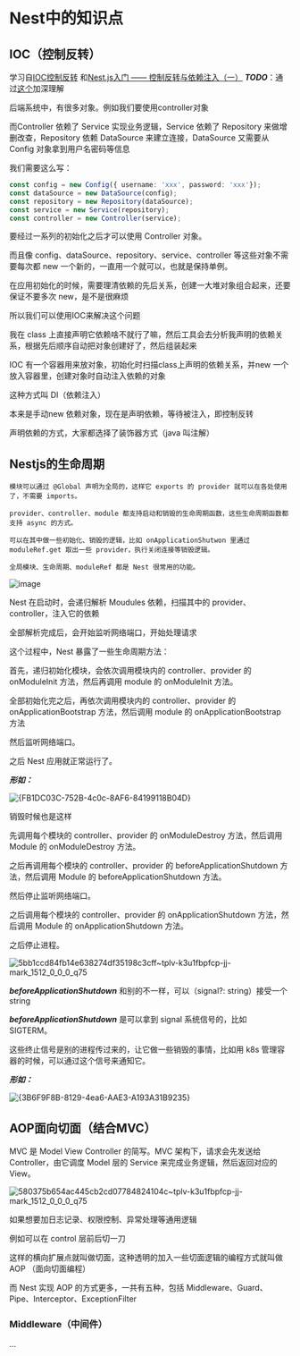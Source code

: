 # Nest中的知识点

## IOC（控制反转）

学习自[IOC控制反转](https://juejin.cn/book/7226988578700525605/section/7226988493029146680)
和[Nest.js入门 —— 控制反转与依赖注入（一）](https://juejin.cn/post/7085614364396355598)
***TODO***：通过[这个](https://juejin.cn/book/7226988578700525605/section/7227379507152781349)加深理解


后端系统中，有很多对象。例如我们要使用controller对象

而Controller 依赖了 Service 实现业务逻辑，Service 依赖了 Repository 来做增删改查，Repository 依赖 DataSource 来建立连接，DataSource 又需要从 Config 对象拿到用户名密码等信息

我们需要这么写：
```ts
const config = new Config({ username: 'xxx', password: 'xxx'}); 
const dataSource = new DataSource(config); 
const repository = new Repository(dataSource); 
const service = new Service(repository); 
const controller = new Controller(service);
```

要经过一系列的初始化之后才可以使用 Controller 对象。

而且像 config、dataSource、repository、service、controller 等这些对象不需要每次都 new 一个新的，一直用一个就可以，也就是保持单例。

在应用初始化的时候，需要理清依赖的先后关系，创建一大堆对象组合起来，还要保证不要多次 new，是不是很麻烦

所以我们可以使用IOC来解决这个问题

我在 class 上直接声明它依赖啥不就行了嘛，然后工具会去分析我声明的依赖关系，根据先后顺序自动把对象创建好了，然后组装起来

IOC 有一个容器用来放对象，初始化时扫描class上声明的依赖关系，并new 一个放入容器里，创建对象时自动注入依赖的对象

这种方式叫 DI（依赖注入）

本来是手动new 依赖对象，现在是声明依赖，等待被注入，即控制反转

声明依赖的方式，大家都选择了装饰器方式（java 叫注解）



## Nestjs的生命周期


```
模块可以通过 @Global 声明为全局的，这样它 exports 的 provider 就可以在各处使用了，不需要 imports。

provider、controller、module 都支持启动和销毁的生命周期函数，这些生命周期函数都支持 async 的方式。

可以在其中做一些初始化、销毁的逻辑，比如 onApplicationShutwon 里通过 moduleRef.get 取出一些 provider，执行关闭连接等销毁逻辑。

全局模块、生命周期、moduleRef 都是 Nest 很常用的功能。
```



![image](https://github.com/starNGC2237/picx-images-hosting/raw/master/image.l0bh1j3eglc.webp)


Nest 在启动时，会递归解析 Moudules 依赖，扫描其中的 provider、controller，注入它的依赖

全部解析完成后，会开始监听网络端口，开始处理请求

这个过程中，Nest 暴露了一些生命周期方法：

首先，递归初始化模块，会依次调用模块内的 controller、provider 的 onModuleInit 方法，然后再调用 module 的 onModuleInit 方法。

全部初始化完之后，再依次调用模块内的 controller、provider 的 onApplicationBootstrap 方法，然后调用 module 的 onApplicationBootstrap 方法

然后监听网络端口。

之后 Nest 应用就正常运行了。

***形如：***

![{FB1DC03C-752B-4c0c-8AF6-84199118B04D}](https://github.com/starNGC2237/picx-images-hosting/raw/master/{FB1DC03C-752B-4c0c-8AF6-84199118B04D}.1t6ewfr1hn9c.png)


销毁时候也是这样

先调用每个模块的 controller、provider 的 onModuleDestroy 方法，然后调用 Module 的 onModuleDestroy 方法。

之后再调用每个模块的 controller、provider 的 beforeApplicationShutdown 方法，然后调用 Module 的 beforeApplicationShutdown 方法。

然后停止监听网络端口。

之后调用每个模块的 controller、provider 的 onApplicationShutdown 方法，然后调用 Module 的 onApplicationShutdown 方法。

之后停止进程。

![5bb1ccd84fb14e638274df35198c3cff~tplv-k3u1fbpfcp-jj-mark_1512_0_0_0_q75](https://github.com/starNGC2237/picx-images-hosting/raw/master/5bb1ccd84fb14e638274df35198c3cff~tplv-k3u1fbpfcp-jj-mark_1512_0_0_0_q75.3jsncvuoyyo0.webp)

***beforeApplicationShutdown*** 和别的不一样，可以（signal?: string）接受一个string

***beforeApplicationShutdown*** 是可以拿到 signal 系统信号的，比如 SIGTERM。

这些终止信号是别的进程传过来的，让它做一些销毁的事情，比如用 k8s 管理容器的时候，可以通过这个信号来通知它。

***形如：***

![{3B6F9F8B-8129-4ea6-AAE3-A193A31B9235}](https://github.com/starNGC2237/picx-images-hosting/raw/master/{3B6F9F8B-8129-4ea6-AAE3-A193A31B9235}.4p5mdgtcouc0.png)



## AOP面向切面（结合MVC）

MVC 是 Model View Controller 的简写。MVC 架构下，请求会先发送给 Controller，由它调度 Model 层的 Service 来完成业务逻辑，然后返回对应的 View。

![580375b654ac445cb2cd07784824104c~tplv-k3u1fbpfcp-jj-mark_1512_0_0_0_q75](https://github.com/starNGC2237/picx-images-hosting/raw/master/580375b654ac445cb2cd07784824104c~tplv-k3u1fbpfcp-jj-mark_1512_0_0_0_q75.5g6u8a0g4280.webp)

如果想要加日志记录、权限控制、异常处理等通用逻辑

例如可以在 control 层前后切一刀

这样的横向扩展点就叫做切面，这种透明的加入一些切面逻辑的编程方式就叫做 AOP （面向切面编程）

而 Nest 实现 AOP 的方式更多，一共有五种，包括 Middleware、Guard、Pipe、Interceptor、ExceptionFilter

### Middleware（中间件）

...

